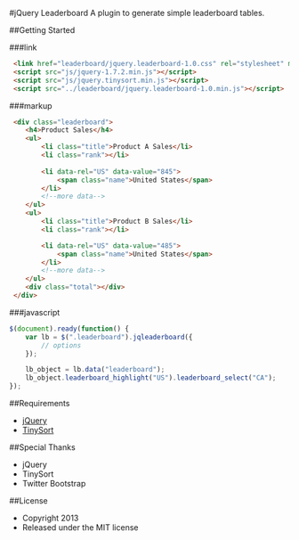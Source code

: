 #jQuery Leaderboard
	A plugin to generate simple leaderboard tables.

##Getting Started

###link

```html
 <link href="leaderboard/jquery.leaderboard-1.0.css" rel="stylesheet" media="screen">  
 <script src="js/jquery-1.7.2.min.js"></script>  
 <script src="js/jquery.tinysort.min.js"></script>  
 <script src="../leaderboard/jquery.leaderboard-1.0.min.js"></script>  
```

###markup

```html
 <div class="leaderboard">
	<h4>Product Sales</h4>
	<ul>
		<li class="title">Product A Sales</li>
		<li class="rank"></li>
		
		<li data-rel="US" data-value="845">
			<span class="name">United States</span>
		</li>
		<!--more data-->
	</ul>
	<ul>
		<li class="title">Product B Sales</li>
		<li class="rank"></li>

		<li data-rel="US" data-value="485">
			<span class="name">United States</span>
		</li>
		<!--more data-->
	</ul>	
	<div class="total"></div>
 </div>
```

###javascript

```js
$(document).ready(function() { 
	var lb = $(".leaderboard").jqleaderboard({
		// options
	});

	lb_object = lb.data("leaderboard");
	lb_object.leaderboard_highlight("US").leaderboard_select("CA");
});
```

##Requirements
* [jQuery](http://jquery.com/)
* [TinySort](https://github.com/Sjeiti/TinySort)

##Special Thanks
* jQuery
* TinySort
* Twitter Bootstrap

##License
* Copyright 2013
* Released under the MIT license